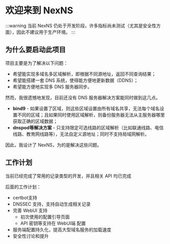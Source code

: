 # 欢迎来到 NexNS

:::warning
当前 NexNS 仍处于开发阶段，许多指标尚未测试（尤其是安全性方面），因此不建议用于生产环境。
:::

## 为什么要启动此项目

项目主要是为了解决以下问题：

- 希望能实现多域名多区域解析，即根据不同源地址，返回不同查询结果；
- 希望能搭建一套 DNS 系统，使得能方便地更新数据（DDNS）；
- 希望能方便地实现多 DNS 服务器同步。

然而，我很遗憾地发现，目前还没有 DNS 服务器解决方案能同时做到这几点。

- **bind9** - 如果设置了区域，则这些区域设置由所有域名共享，无法每个域名设置不同的区域；且如果同时使用区域解析，则备份服务器无法从主服务器哪里获取正确的区域数据；
- **dnspod等解决方案** - 只支持限定可选线路的区域解析（比如联通线路、电信线路、教育网线路等），无法自定义源地址；同时不支持局域网解析。

因此，我设计了 NexNS，为的是解决这些问题。

## 工作计划

当前已经完成了常用的记录类型的开发，并且相关 API 均已完成

后面的工作计划：

- certbot支持
- DNSSEC 支持，支持自动生成相关记录
- 完善 WebUI 支持
    - 初次使用的配置引导页面
    - API 密钥等支持在 WebUI端 配置
- 服务端配置持久化，提高大型域名服务的加载速度
- 安全性讨论和提升
